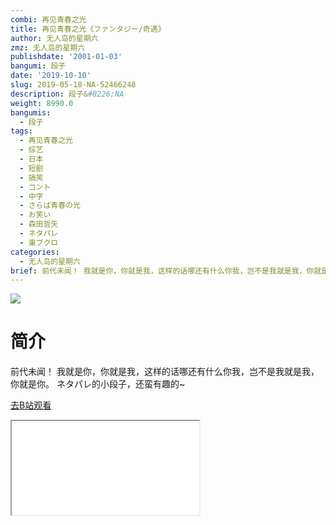 ```yaml
---
combi: 再见青春之光
title: 再见青春之光《ファンタジー/奇遇》
author: 无人岛的星期六
zmz: 无人岛的星期六
publishdate: '2001-01-03'
bangumi: 段子
date: '2019-10-10'
slug: 2019-05-18-NA-52466248
description: 段子&#8226;NA
weight: 8990.0
bangumis:
  - 段子
tags:
  - 再见青春之光
  - 综艺
  - 日本
  - 短剧
  - 搞笑
  - コント
  - 中字
  - さらば青春の光
  - お笑い
  - 森田哲矢
  - ネタパレ
  - 東ブクロ
categories:
  - 无人岛的星期六
brief: 前代未闻！ 我就是你，你就是我，这样的话哪还有什么你我，岂不是我就是我，你就是你。 ネタパレ的小段子，还蛮有趣的~
---
```

![](https://raw.githubusercontent.com/tcgriffith/owaraisite/master/static/tmpimg/05191ec8fda8ced57056be8c36b432630530cdc8.jpg.480.jpg)
# 简介  
前代未闻！
我就是你，你就是我，这样的话哪还有什么你我，岂不是我就是我，你就是你。
ネタパレ的小段子，还蛮有趣的~  

[去B站观看](https://www.bilibili.com/video/av52466248/)
<div class ="resp-container"><iframe class="testiframe" src="//player.bilibili.com/player.html?aid=52466248"", scrolling="no", allowfullscreen="true" > </iframe></div> 
